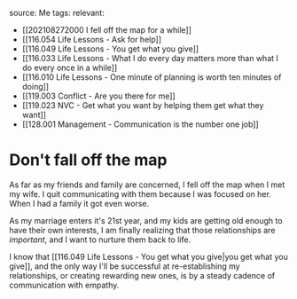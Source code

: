 source: Me
tags:
relevant:
- [[202108272000 I fell off the map for a while]]
- [[116.054 Life Lessons - Ask for help]]
- [[116.049 Life Lessons - You get what you give]]
- [[116.033 Life Lessons - What I do every day matters more than what I do every once in a while]]
- [[116.010 Life Lessons - One minute of planning is worth ten minutes of doing]]
- [[119.003 Conflict - Are you there for me]]
- [[119.023 NVC - Get what you want by helping them get what they want]]
- [[128.001 Management - Communication is the number one job]]

# Don't fall off the map

As far as my friends and family are concerned, I fell off the map when I met my wife. I quit communicating with them because I was focused on her. When I had a family it got even worse.

As my marriage enters it's 21st year, and my kids are getting old enough to have their own interests, I am finally realizing that those relationships are _important_, and I want to nurture them back to life.

I know that [[116.049 Life Lessons - You get what you give|you get what you give]], and the only way I'll be successful at re-establishing my relationships, or creating rewarding new ones, is by a steady cadence of communication with empathy.